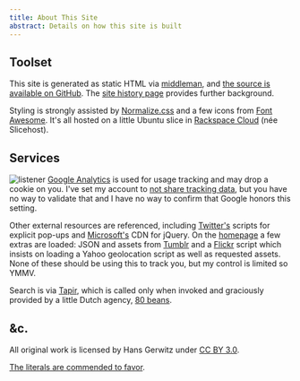 ```yaml
---
title: About This Site
abstract: Details on how this site is built
---
```


## Toolset
This site is generated as static HTML via [middleman][], and [the source is available on GitHub][source]. The [site history page][] provides further background.

[middleman]: https://middlemanapp.com/
[source]: https://github.com/gerwitz/hans.gerwitz.com/
[site history page]: /site/history.html

Styling is strongly assisted by [Normalize.css][] and a few icons from [Font Awesome][]. It's all hosted on a little Ubuntu slice in [Rackspace Cloud][] (née Slicehost).

[normalize.css]: http://necolas.github.io/normalize.css/
[font awesome]: http://gregoryloucas.github.io/Font-Awesome-More/
[rackspace cloud]: http://www.rackspace.com/cloud/

## Services

![listener](site/rat-mic.png)
[Google Analytics][goog] is used for usage tracking and may drop a cookie on you. I've set my account to [not share tracking data][ua], but you have no way to validate that and I have no way to confirm that Google honors this setting.

Other external resources are referenced, including [Twitter's][twtr] scripts for explicit pop-ups and [Microsoft's][msft] CDN for jQuery. On the [homepage](/) a few extras are loaded: JSON and assets from [Tumblr][] and a [Flickr][] script which insists on loading a Yahoo geolocation script as well as requested assets. None of these should be using this to track you, but my control is limited so YMMV.

[goog]: http://www.google.com/analytics/
[ua]: https://support.google.com/analytics/answer/1011397?hl=en
[twtr]: https://dev.twitter.com/docs/intents
[msft]: http://www.asp.net/ajaxlibrary/cdn.ashx
[tumblr]: http://www.tumblr.com/api
[flickr]: http://www.flickr.com/badge.gne

Search is via [Tapir][], which is called only when invoked and graciously provided by a little Dutch agency, [80 beans][].

[tapir]: http://tapirgo.com/
[80 beans]: http://www.80beans.com/

## &c.

All original work is licensed by Hans Gerwitz under <a rel="license" href="http://creativecommons.org/licenses/by/3.0/deed.en_US">CC BY 3.0</a>.

[The literals are commended to favor](http://www.languagehat.com/archives/004068.php).
